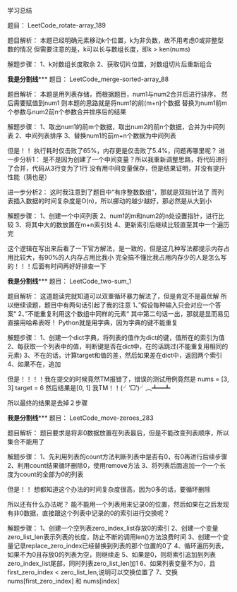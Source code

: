 学习总结

题目：
LeetCode_rotate-array_189

题目解析：
本题已经明确元素移动k个位置，k为非负数，故不用考虑0或非整型数的情况
但需要注意的是，k可以长与数组长度，即k > ken(nums)

解题步骤：
1、k对数组长度取余
2、获取切片位置，对数组切片后重新组合


************我是分割线***************
题目：
LeetCode_merge-sorted-array_88

题目解析：
本题是用列表存储，而根据题目，num1与num2合并后进行排序，
然后需要赋值到num1
则本题的思路就是将num1的前(m+n)个数据
替换为num1前m个参数与num2前n个参数合并排序后的结果

解题步骤：
1、取出num1的前m个数据，取出num2的前n个数据，合并为中间列表
2、中间列表排序
3、替换num1的前m+n个数据为中间列表

但是！！
执行耗时仅击败了65%，内存更是仅击败了5.4%，问题再哪里呢？
进一步分析1：
是不是因为创建了一个中间变量？所以我重新调整思路，将代码进行了合并，代码从3行变为了1行
没有用中间变量保存，但是结果证明，并没有提升性能（猜也是）

进一步分析2：
这时我注意到了题目中“有序整数数组“，那就是双指针法了
而列表插入数据的时间复杂度是O(n)，所以挪动的越少越好，那必然是从大到小

解题步骤：
1、创建一个中间列表
2、num1的m和num2的n处设置指针，进行比较
3、将其中大的数放置在m+n索引处
4、更新索引后继续比较直至其中一个遍历完

这个逻辑在写出来后看了一下官方解法，是一致的，但是这几种写法都提示内存占用比较大，有90%的人内存占用比我小
完全搞不懂比我占用内存少的人是怎么写的！！！后面有时间再好好排查一下

************我是分割线***************
题目：
LeetCode_two-sum_1

题目解析：
这道题读完就知道可以双重循环暴力解法了，但是肯定不是最优解
所以继续读题，题目中有两句话引起了我的注意
1、”假设每种输入只会对应一个答案“
2、”不能重复利用这个数组中同样的元素“
其中第二句话一出，那就是显而易见直接用哈希表呀！
Python就是用字典，因为字典的键不能重复

解题步骤：
1、创建一个dict字典，将列表的值作为dict的键，值所在的索引为值
2、每获取一个列表中的值，判断键是否在dict中，在的话跳过(不能重复用相同的元素)
3、不在的话，计算target和值的差，然后如果差在dict中，返回两个索引
4、如果不在，追加

但是！！！！我在提交的时候竟然TM报错了，错误的测试用例竟然是
nums = [3, 3]
target = 6
然后结果是[0, 1]
我TM！！(╯‵□′)╯︵┻━┻

所以最终的结果是去掉２步骤

************我是分割线***************
题目：
LeetCode_move-zeroes_283

题目解析：
题目要求是将非0数据放置在列表最后，但是不能改变列表顺序，所以集合不能用了

解题步骤：
1、先利用列表的count方法判断列表中是否有0，有0再进行后续步骤
2、利用count结果循环删除0，使用remove方法
3、将列表后面追加一个一个长度为count的全部为0的列表

但是！！
想都知道这个办法的时间复杂度很高，因为0多的话，要循环删除

所以还有什么办法呢？
能不能用一个列表用来记录0的位置，然后如果在之后发现有非0数据，直接跟这个列表中记录的0的索引进行交换呢？

解题步骤：
1、创建一个空列表zero_index_list存放0的索引
2、创建一个变量zero_list_len表示列表的长度，防止不断的调用len()方法浪费时间
3、创建一个变量记录replace_zero_index已经替换到列表的那个位置的0了
4、循环遍历列表，如果不为0且存放0的列表为空，则继续走
5、如果是0，则将索引追加到列表zero_index_list尾部，同时列表zero_list_len加1
6、如果列表变量不为0，且first_zero_index < zero_list_len,说明可以交换位置了
7、交换nums[first_zero_index] 和 nums[index]


